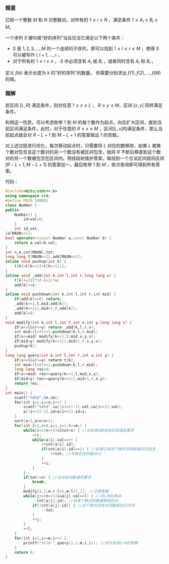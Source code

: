 ### 题意
已知一个整数 $M$ 和 $N$ 对整数对。对所有的 $1 \leq i \leq N$ ，满足条件 $1 \leq A_i \leq B_i \leq M$。

一个序列 $S$ 被叫做“好的序列”当且仅当它满足以下两个条件：

- $S$ 是 $1,2,3,…,M$ 的一个连续的子序列，即可以找到 $1 \leq l \leq r \leq M$ ，使得 $S$ 可以被写作 $l,l+1,…,r$ 。
- 对于所有的 $1 \leq i \leq n$ ， $S$ 中必须含有 $A_i$ 或 $B_i$ ，或者同时含有 $A_i$ 和 $B_i$ 。

定义 $f(k)$ 表示长度为 $k$ 的“好的序列”的数量。
你需要分别求出 $f(1),f(2),…,f(M)$ 的值。

### 题解
若区间 $[L,R]$ 满足条件，则对任意 $1 \leq x \leq L$ ， $R \leq y \leq M$，区间 $[x,y]$ 同样满足条件。

利用这一性质，可以考虑枚举 $1$ 到 $M$ 的每个数作为起点，向后扩大区间，直到当前区间满足条件，此时，对于任意的 $R \leq x \leq M$ ，区间$[L,x]$均满足条件，那么当前起点就会对 $R-L+1$ 到 $M-L+1$ 的答案做出 $1$ 的贡献。

对上述过程进行优化，每次移动起点时，只需要将 $L$ 对应的数移除，如果 $L$ 被某个数对包含且这个数对的另一个数没有被区间包含，就将 $R$ 不断后移直到这个数对的另一个数被包含在区间内。用线段树维护答案，每找到一个合法区间就将区间 $[R-L+1,M-L+1]$ 的答案加一，最后枚举 $1$ 到 $M$ ，依次查询即可得到所有答案。

代码：
```cpp
#include<bits/stdc++.h>
using namespace std;
#define MAXN 200001
class Number {
public:
	Number() {
		id=val=0;
	}
	int id,val;
}a[MAXN<<1];
bool operator<(const Number a,const Number b) {
	return a.val<b.val;
}
int n,m,cnt[MAXN],tot;
long long t[MAXN<<2],add[MAXN<<2];
inline void pushup(int k) {
	t[k]=t[k<<1]+t[k<<1|1];
}
inline void _add(int k,int l,int r,long long v) {
	t[k]+=1ll*(r-l+1)*v;
	add[k]+=v;
}
inline void pushdown(int k,int l,int r,int mid) {
	if(add[k]==0) return;
	_add(k<<1,l,mid,add[k]);
	_add(k<<1|1,mid+1,r,add[k]);
	add[k]=0;
}
void modify(int k,int l,int r,int x,int y,long long v) {
	if(x<=l&&r<=y) return _add(k,l,r,v);
	int mid=(l+r)>>1;pushdown(k,l,r,mid);
	if(x<=mid) modify(k<<1,l,mid,x,y,v);
	if(mid<y) modify(k<<1|1,mid+1,r,x,y,v);
	pushup(k);
}
long long query(int k,int l,int r,int x,int y) {
	if(x<=l&&r<=y) return t[k];
	int mid=(l+r)>>1;pushdown(k,l,r,mid);
	long long res=0;
	if(x<=mid) res+=query(k<<1,l,mid,x,y);
	if(mid<y) res+=query(k<<1|1,mid+1,r,x,y);
	return res;
}
int main() {
	scanf("%d%d",&n,&m);
	for(int i=1;i<=n;i++) {
		scanf("%d%d",&a[(i<<1)-1].val,&a[i<<1].val);  
		a[(i<<1)-1].id=a[i<<1].id=i;
	}
	sort(a+1,a+n+n+1);
	for(int l=1,r=0,i=1,j=1;l<=m;) {
		while(i<=(n<<1)&&tot<n) { //向右移动R直到区间满足要求 
			++r;
			while(a[i].val==r) {
				++cnt[a[i].id];
				if(cnt[a[i].id]==1) { //如果之前这个数对没有数被区间包含 
					++tot; //令被包含的数对+1 
				}
				++i; 
			}
		}
		if(tot!=n) { //无论如何都满足要求 
			break;
		}
		modify(1,1,m,r-l+1,m-l+1,1); //记录答案 
		while(j<=(n<<1)&&a[j].val==l) { //将L向右移动 
			--cnt[a[j].id]; //有某个数对的数被移除区间 
			if(!cnt[a[j].id]) { //这个数对没有任何数留在区间内 
				--tot;  
			}
			++j;
		}
		++l;
	}
	for(int i=1;i<=m;i++) {
		printf("%lld ",query(1,1,m,i,i)); //依次查询1~m的答案 
	}
	return 0;
}
```